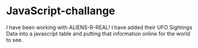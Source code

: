 # JavaScript-challange

I have been working with ALIENS-R-REAL! I have added their UFO Sightings Data into a javascript table and putting that information online for the world to see. 

